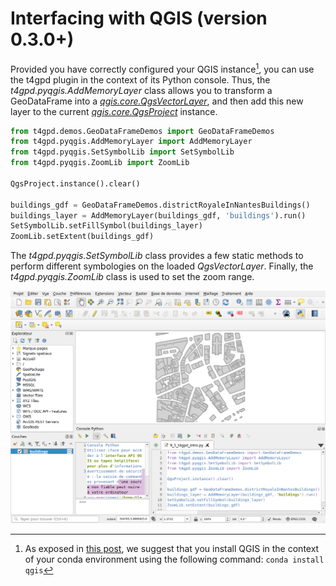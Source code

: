 # Interfacing with QGIS (version 0.3.0+)

Provided you have correctly configured your QGIS instance[^1], you can
use the t4gpd plugin in the context of its Python console. Thus, the
*t4gpd.pyqgis.AddMemoryLayer* class allows you to transform a
GeoDataFrame into a
[*qgis.core.QgsVectorLayer*](https://qgis.org/pyqgis/master/core/QgsVectorLayer.html),
and then add this new layer to the current
[*qgis.core.QgsProject*](https://qgis.org/pyqgis/master/core/QgsProject.html)
instance.

[^1]: As exposed in [this
post](https://gisunchained.wordpress.com/2019/05/29/using-qgis-from-conda/),
we suggest that you install QGIS in the context of your conda
environment using the following command: ```conda install qgis```

```python
from t4gpd.demos.GeoDataFrameDemos import GeoDataFrameDemos
from t4gpd.pyqgis.AddMemoryLayer import AddMemoryLayer
from t4gpd.pyqgis.SetSymbolLib import SetSymbolLib
from t4gpd.pyqgis.ZoomLib import ZoomLib

QgsProject.instance().clear()

buildings_gdf = GeoDataFrameDemos.districtRoyaleInNantesBuildings()
buildings_layer = AddMemoryLayer(buildings_gdf, 'buildings').run()
SetSymbolLib.setFillSymbol(buildings_layer)
ZoomLib.setExtent(buildings_gdf)
```

The *t4gpd.pyqgis.SetSymbolLib* class provides a few static methods to
perform different symbologies on the loaded *QgsVectorLayer*. Finally,
the *t4gpd.pyqgis.ZoomLib* class is used to set the zoom range.

![PyQGIS](img/pyqgis.png)

